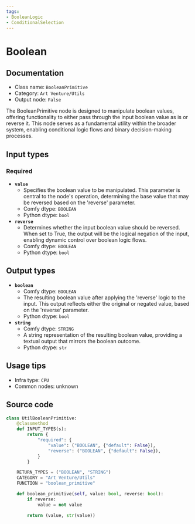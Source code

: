 ```yaml
---
tags:
- BooleanLogic
- ConditionalSelection
---
```


# Boolean
## Documentation
- Class name: `BooleanPrimitive`
- Category: `Art Venture/Utils`
- Output node: `False`

The BooleanPrimitive node is designed to manipulate boolean values, offering functionality to either pass through the input boolean value as is or reverse it. This node serves as a fundamental utility within the broader system, enabling conditional logic flows and binary decision-making processes.
## Input types
### Required
- **`value`**
    - Specifies the boolean value to be manipulated. This parameter is central to the node's operation, determining the base value that may be reversed based on the 'reverse' parameter.
    - Comfy dtype: `BOOLEAN`
    - Python dtype: `bool`
- **`reverse`**
    - Determines whether the input boolean value should be reversed. When set to True, the output will be the logical negation of the input, enabling dynamic control over boolean logic flows.
    - Comfy dtype: `BOOLEAN`
    - Python dtype: `bool`
## Output types
- **`boolean`**
    - Comfy dtype: `BOOLEAN`
    - The resulting boolean value after applying the 'reverse' logic to the input. This output reflects either the original or negated value, based on the 'reverse' parameter.
    - Python dtype: `bool`
- **`string`**
    - Comfy dtype: `STRING`
    - A string representation of the resulting boolean value, providing a textual output that mirrors the boolean outcome.
    - Python dtype: `str`
## Usage tips
- Infra type: `CPU`
- Common nodes: unknown


## Source code
```python
class UtilBooleanPrimitive:
    @classmethod
    def INPUT_TYPES(s):
        return {
            "required": {
                "value": ("BOOLEAN", {"default": False}),
                "reverse": ("BOOLEAN", {"default": False}),
            }
        }

    RETURN_TYPES = ("BOOLEAN", "STRING")
    CATEGORY = "Art Venture/Utils"
    FUNCTION = "boolean_primitive"

    def boolean_primitive(self, value: bool, reverse: bool):
        if reverse:
            value = not value

        return (value, str(value))

```
